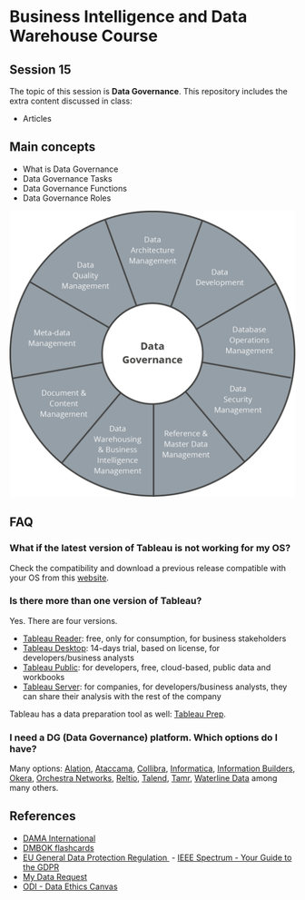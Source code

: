 # Business Intelligence and Data Warehouse Course

## Session 15

The topic of this session is **Data Governance**. This repository includes the extra content discussed in class:

  - Articles

## Main concepts

  - What is Data Governance
  - Data Governance Tasks
  - Data Governance Functions
  - Data Governance Roles
  
![Source: DAMA. DMBOK Functional Framework](images/dmbok.png)

## FAQ

### What if the latest version of Tableau is not working for my OS?

Check the compatibility and download a previous release compatible with your OS from this [website](https://www.tableau.com/support/releases).

### Is there more than one version of Tableau?

Yes. There are four versions.

  - [Tableau Reader](https://www.tableau.com/products/reader): free, only for consumption, for business stakeholders
  - [Tableau Desktop](https://www.tableau.com/products/trial): 14-days trial, based on license, for developers/business analysts
  - [Tableau Public](https://public.tableau.com/s/): for developers, free, cloud-based, public data and workbooks
  - [Tableau Server](https://www.tableau.com/products/server/options): for companies, for developers/business analysts, they can share their analysis with the rest of the company

Tableau has a data preparation tool as well: [Tableau Prep](https://www.tableau.com/products/prep).

### I need a DG (Data Governance) platform. Which options do I have?

Many options: [Alation](https://alation.com), [Ataccama](https://www.ataccama.com), [Collibra](https://www.collibra.com), [Informatica](https://www.informatica.com), [Information Builders](https://www.informationbuilders.com), [Okera](https://www.okera.com), [Orchestra Networks](http://www.orchestranetworks.com), [Reltio](http://www.reltio.com), [Talend](https://www.talend.com/solutions/information-technology/data-governance-mdm/), [Tamr](https://www.tamr.com), [Waterline Data](https://www.waterlinedata.com) among many others.

## References

  - [DAMA International](https://dama.org)
  - [DMBOK flashcards](https://quizlet.com/subject/DMBOK/)
  - [EU General Data Protection Regulation ](https://www.eugdpr.org)
  - [IEEE Spectrum - Your Guide to the GDPR](https://spectrum.ieee.org/telecom/internet/your-guide-to-the-gdpr)
  - [My Data Request](https://mydatarequest.com)
  - [ODI - Data Ethics Canvas](https://theodi.org/article/data-ethics-canvas/)
